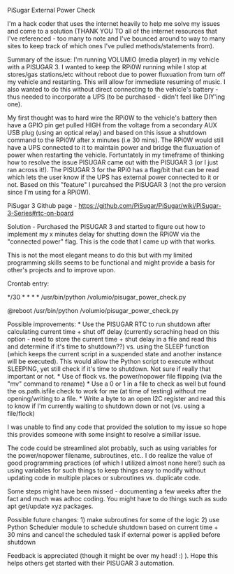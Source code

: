 PiSugar External Power Check

I'm a hack coder that uses the internet heavily to help me solve my issues and come to a solution (THANK YOU TO all of the internet resources that I've referenced - too many to note and I've bounced around to way to many sites to keep track of which ones I've pulled methods/statements from).

Summary of the issue: I'm running VOLUMIO (media player) in my vehicle with a PISUGAR 3.  I wanted to keep the RPi0W running while I stop at stores/gas stations/etc without reboot due to power fluxuation from turn off my vehicle and restarting.  This will allow for immediate resuming of music.  I also wanted to do this without direct connecting to the vehicle's battery - thus needed to incorporate a UPS (to be purchased - didn't feel like DIY'ing one).

My first thought was to hard wire the RPi0W to the vehicle's battery then have a GPIO pin get pulled HIGH from the voltage from a secondary AUX USB plug (using an optical relay) and based on this issue a shutdown command to the RPi0W after x minutes (i.e 30 mins).  The RPi0W would still have a UPS connected to it to maintain power and bridge the fluxuation of power when restarting the vehicle.  Fortuntately in my timeframe of thinking how to resolve the issue PISUGAR came out with the PISUGAR 3 (or I just ran across it!).  The PISUGAR 3 for the RPi0 has a flag/bit that can be read which lets the user know if the UPS has external power connected to it or not.  Based on this "feature" I purcahsed the PISUGAR 3 (not the pro version since I'm using for a RPi0W).

PiSugar 3 Github page - https://github.com/PiSugar/PiSugar/wiki/PiSugar-3-Series#rtc-on-board

Solution - Purchased the PISUGAR 3 and started to figure out how to implement my x minutes delay for shutting down the RPi0W via the "connected power" flag.  This is the code that I came up with that works.

This is not the most elegant means to do this but with my limited programming skills seems to be functional and might provide a basis for other's projects and to improve upon.

Crontab entry:

*/30 * * * *   /usr/bin/python /volumio/pisugar_power_check.py

@reboot       /usr/bin/python /volumio/pisugar_power_check.py



Possible improvements:
    * Use the PISUGAR RTC to run shutdown after calculating current time + shut off delay (currently scraching head on this option - need to store the current time + shut delay in a file and read this and determine if it's time to shutdown??) vs. using the SLEEP function (which keeps the current script in a suspended state and another instance will be executed). This would allow the Python script to execute without SLEEPING, yet still check if it's time to shutdown.  Not sure if really that important or not.
    * Use of flock vs. the power/nopower file flipping (via the "mv" command to rename)
    * Use a 0 or 1 in a file to check as well but found the os.path.isfile check to work for me (at time of testing) without me opening/writing to a file.
    * Write a byte to an open I2C register and read this to know if I'm currently waiting to shutdown down or not (vs. using a file/flock)

I was unable to find any code that provided the solution to my issue so hope this provides someone with some insight to resolve a similiar issue.

The code could be streamlined alot probably, such as using variables for the power/nopower filename, subroutines, etc.. I do realize the value of good programming practices (of which I utilized almost none here!) such as using variables for such things to keep things easy to modify without updating code in multiple places or subroutines vs. duplicate code.

Some steps might have been missed - documenting a few weeks after the fact and much was adhoc coding.  You might have to do things such as sudo apt get/update xyz packages.

Possible future changes:
    1) make subroutines for some of the logic
    2) use Python Scheduler module to schedule shutdown based on current time + 30 mins and cancel the scheduled task if external power is applied before shutdown

Feedback is appreciated (though it might be over my head! :) ).  Hope this helps others get started with their PISUGAR 3 automation.
